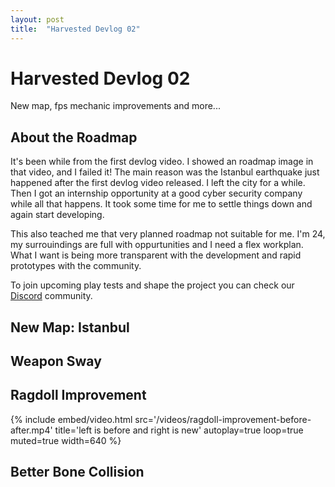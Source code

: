 ```yaml
---
layout: post
title:  "Harvested Devlog 02"
---
```



# Harvested Devlog 02

New map, fps mechanic improvements and more...

## About the Roadmap

It's been while from the first devlog video. I showed an roadmap image in that video, and I failed it! The main reason was the Istanbul earthquake just happened after the first devlog video released. I left the city for a while. Then I got an internship opportunity at a good cyber security company while all that happens. It took some time for me to settle things down and again start developing.

This also teached me that very planned roadmap not suitable for me. I'm 24, my surrouindings are full with oppurtunities and I need a flex workplan. What I want is being more transparent with the development and rapid prototypes with the community.

To join upcoming play tests and shape the project you can check our [Discord](https://discord.gg/PwynBxqNyy) community.

## New Map: Istanbul

	







## Weapon Sway

## Ragdoll Improvement

<div class="video-320">
{%
  include embed/video.html
  src='/videos/ragdoll-improvement-before-after.mp4'
  title='left is before and right is new'
  autoplay=true
  loop=true
  muted=true
  width=640
%}
</div>

## Better Bone Collision
